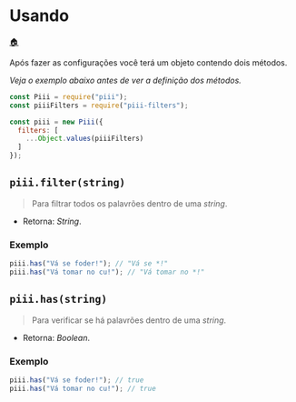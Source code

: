 # Usando

[:house:](./README.md#readme)

Após fazer as configurações você terá um objeto contendo dois métodos.

*Veja o exemplo abaixo antes de ver a definição dos métodos.*

```js
const Piii = require("piii");
const piiiFilters = require("piii-filters");

const piii = new Piii({
  filters: [
    ...Object.values(piiiFilters)
  ]
});
```

## `piii.filter(string)`

> Para filtrar todos os palavrões dentro de uma *string*.

* Retorna: *String*.

### Exemplo

```js
piii.has("Vá se foder!"); // "Vá se *!"
piii.has("Vá tomar no cu!"); // "Vá tomar no *!"
```

## `piii.has(string)`

> Para verificar se há palavrões dentro de uma *string*.

* Retorna: *Boolean*.

### Exemplo

```js
piii.has("Vá se foder!"); // true
piii.has("Vá tomar no cu!"); // true
```
